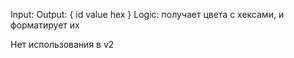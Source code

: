  Input:
 Output:
	 {
		 id
		 value
		 hex
	 }
 Logic:
 получает цвета с хексами, и форматирует их

Нет использования в v2